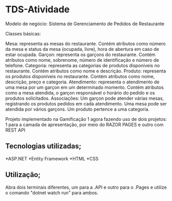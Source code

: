 # TDS-Atividade

Modelo de negócio: Sistema de Gerenciamento de Pedidos de Restaurante

Classes básicas:

Mesa: representa as mesas do restaurante. Contém atributos como número da mesa e status da mesa (ocupada, livre), hora de abertura em caso de estar ocupada.
Garçon: representa os garçons do restaurante. Contém atributos como nome, sobrenome, número de identificação e número de telefone.
Categoria: representa as categorias de produtos disponíveis no restaurante. Contém atributos como nome e descrição.
Produto: representa os produtos disponíveis no restaurante. Contém atributos como nome, descrição, preço e categoria.
Atendimento: representa o atendimento de uma mesa por um garçon em um determinado momento. Contém atributos como a mesa atendida, o garçon responsável o horário do pedido e os produtos solicitados.
Associações: Um garçon pode atender várias mesas, registrando os produtos pedidos em cada atendimento. Uma mesa pode ser atendida por vários garçons.  Um produto pertence a uma categoria.

Projeto implementado na Gamificação 1 agora fazendo uso de dois projetos: 1 para a camada de apresentação, por meio do RAZOR PAGES e outro com REST API

## Tecnologias utilizadas;
*ASP.NET
*Entity Framework
*HTML
*CSS

## Utilização;
Abra dois terminais diferentes, um para a .API e outro para o .Pages e utilize o comando "dotnet watch run" para ambos.
